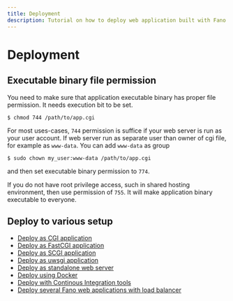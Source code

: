```yaml
---
title: Deployment
description: Tutorial on how to deploy web application built with Fano Framework to various web servers.
---
```


<h1 class="major">Deployment</h1>

## Executable binary file permission

You need to make sure that application executable binary has proper file permission. It needs execution bit to be set.

```
$ chmod 744 /path/to/app.cgi
```
For most uses-cases, `744` permission is suffice if your web server is run as your user account. If web server run as separate user than owner of cgi file, for example as `www-data`. You can add `www-data` as group

```
$ sudo chown my_user:www-data /path/to/app.cgi
```

and then set executable binary permission to `774`.

If you do not have root privilege access, such in shared hosting environment, then use permission of `755`. It will make application binary executable to everyone.

## Deploy to various setup

- [Deploy as CGI application](/deployment/cgi)
- [Deploy as FastCGI application](/deployment/fastcgi)
- [Deploy as SCGI application](/deployment/scgi)
- [Deploy as uwsgi application](/deployment/uwsgi)
- [Deploy as standalone web server](/deployment/standalone-web-server)
- [Deploy using Docker](/deployment/docker)
- [Deploy with Continous Integration tools](/deployment/continous-integration)
- [Deploy several Fano  web applications with load balancer](/deployment/load-balancer-setup)
